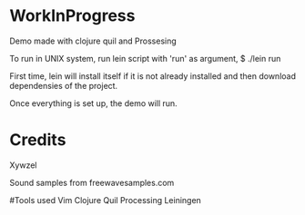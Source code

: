 # WorkInProgress

Demo made with clojure quil and Prossesing

To run in UNIX system, run lein script with 'run' as argument,
$ ./lein run

First time, lein will install itself if it is not already installed and then download dependensies of the project.

Once everything is set up, the demo will run.


# Credits
Xywzel

Sound samples from freewavesamples.com

#Tools used
Vim
Clojure Quil
Processing
Leiningen

